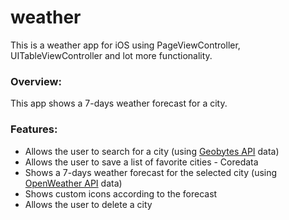# weather

This is a weather app for iOS using PageViewController, UITableViewController and lot more functionality.

### Overview:

This app shows a 7-days weather forecast for a city.

### Features:

- Allows the user to search for a city (using [Geobytes API](http://geobytes.com/geobytes-apis/) data)
- Allows the user to save a list of favorite cities - Coredata
- Shows a 7-days weather forecast for the selected city (using [OpenWeather API](https://openweathermap.org/api) data)
- Shows custom icons according to the forecast
- Allows the user to delete a city
